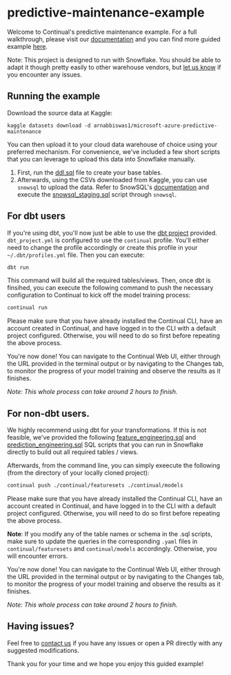 # predictive-maintenance-example

Welcome to Continual's predictive maintenance example. For a full walkthrough, please visit our [documentation](https://docs.continual.ai/predictive-maintenance/) and you can find more guided example [here](https://docs.continual.ai/examples-overview/). 

Note: This project is designed to run with Snowflake. You should be able to adapt it though pretty easily to other warehouse vendors, but [let us know](https://docs.continual.ai/help-support/) if you encounter any issues. 

## Running the example

Download the source data at Kaggle:
```
kaggle datasets download -d arnabbiswas1/microsoft-azure-predictive-maintenance 
```

You can then upload it to your cloud data warehouse of choice using your preferred mechanism. For convenience, we've included a few short scripts that you can leverage to upload this data into Snowflake manually. 

1. First, run the [ddl.sql](https://github.com/AndrewRTsao/predictive-maintenance-example/blob/main/sql/ddl.sql) file to create your base tables. 
2. Afterwards, using the CSVs downloaded from Kaggle, you can use `snowsql` to upload the data. Refer to SnowSQL's [documentation](https://docs.snowflake.com/en/user-guide/snowsql-use.html#running-batch-scripts) and execute the [snowsql_staging.sql](https://github.com/AndrewRTsao/predictive-maintenance-example/blob/main/sql/snowsql_staging.sql) script through `snowsql`. 


## For dbt users

If you're using dbt, you'll now just be able to use the [dbt project](https://github.com/AndrewRTsao/predictive-maintenance-example/tree/main/dbt) provided. `dbt_project.yml` is configured to use the `continual` profile. You'll either need to change the profile accordingly or create this profile in your `~/.dbt/profiles.yml` file. Then you can execute:

 ```sh
 dbt run
 ```

This command will build all the required tables/views. Then, once dbt is finsihed, you can execute the following command to push the necessary configuration to Continual to kick off the model training process: 

```sh
continual run
```

Please make sure that you have already installed the Continual CLI, have an account created in Continual, and have logged in to the CLI with a default project configured. Otherwise, you will need to do so first before repeating the above process. 

You're now done! You can navigate to the Continual Web UI, either through the URL provided in the terminal output or by navigating to the Changes tab, to monitor the progress of your model training and observe the results as it finishes.

*Note: This whole process can take around 2 hours to finish.*

## For non-dbt users.

We highly recommend using dbt for your transformations. If this is not feasible, we've provided the following [feature_engineering.sql](https://github.com/AndrewRTsao/predictive-maintenance-example/blob/main/sql/feature_engineering.sql) and [prediction_engineering.sql](https://github.com/AndrewRTsao/predictive-maintenance-example/blob/main/sql/prediction_engineering.sql) SQL scripts that you can run in Snowflake directly to build out all required tables / views. 

Afterwards, from the command line, you can simply exeecute the following (from the directory of your locally cloned project):

```sh
continual push ./continual/featuresets ./continual/models
```

Please make sure that you have already installed the Continual CLI, have an account created in Continual, and have logged in to the CLI with a default project configured. Otherwise, you will need to do so first before repeating the above process. 

**Note**: If you modify any of the table names or schema in the .sql scripts, make sure to update the queries in the corresponding `.yaml` files in `continual/featuresets` and `continual/models` accordingly. Otherwise, you will encounter errors. 

You're now done! You can navigate to the Continual Web UI, either through the URL provided in the terminal output or by navigating to the Changes tab, to monitor the progress of your model training and observe the results as it finishes.

*Note: This whole process can take around 2 hours to finish.*

## Having issues?
Feel free to [contact us](https://docs.continual.ai/help-support) if you have any issues or open a PR directly with any suggested modifications.

Thank you for your time and we hope you enjoy this guided example!